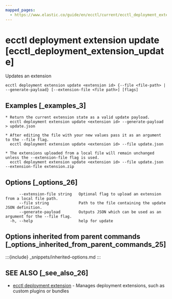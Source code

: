```yaml
---
mapped_pages:
  - https://www.elastic.co/guide/en/ecctl/current/ecctl_deployment_extension_update.html
---
```


# ecctl deployment extension update [ecctl_deployment_extension_update]

Updates an extension

```
ecctl deployment extension update <extension id> {--file <file-path> | --generate-payload} [--extension-file <file path>] [flags]
```


## Examples [_examples_3]

```
* Return the current extension state as a valid update payload.
  ecctl deployment extension update <extension id> --generate-payload > update.json

* After editing the file with your new values pass it as an argument to the --file flag.
  ecctl deployment extension update <extension id> --file update.json

* The extensions uploaded from a local file will remain unchanged unless the --extension-file flag is used.
  ecctl deployment extension update <extension id> --file update.json --extension-file extension.zip
```


## Options [_options_26]

```
      --extension-file string   Optional flag to upload an extension from a local file path.
      --file string             Path to the file containing the update JSON definition.
      --generate-payload        Outputs JSON which can be used as an argument for the --file flag.
  -h, --help                    help for update
```


## Options inherited from parent commands [_options_inherited_from_parent_commands_25]

:::{include} _snippets/inherited-options.md
:::


## SEE ALSO [_see_also_26]

* [ecctl deployment extension](/reference/ecctl_deployment_extension.md)	 - Manages deployment extensions, such as custom plugins or bundles

